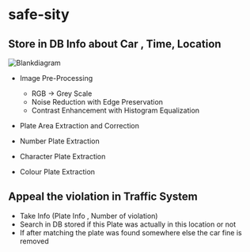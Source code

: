 # safe-sity

## Store in DB Info about Car , Time, Location


![Blankdiagram](https://user-images.githubusercontent.com/62894826/201432682-3ab7ae63-0ffc-461f-8cbb-d0a0c4fc2b9a.png)


- Image Pre-Processing

  - RGB -> Grey Scale
  - Noise Reduction with Edge Preservation
  - Contrast Enhancement with Histogram Equalization

- Plate Area Extraction and Correction
- Number Plate Extraction
- Character Plate Extraction
- Colour Plate Extraction

## Appeal the violation in Traffic System

- Take Info (Plate Info , Number of violation)
- Search in DB stored if this Plate was actually in this location or not
- If after matching the plate was found somewhere else the car fine is removed
